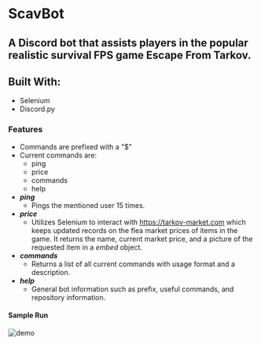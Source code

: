 # ScavBot

## A Discord bot that assists players in the popular realistic survival FPS game Escape From Tarkov.

## Built With:
 * Selenium
 * Discord.py

### Features

* Commands are prefixed with a "$"
* Current commands are:
  * ping
  * price
  * commands
  * help
* ***ping***
  * Pings the mentioned user 15 times.
* ***price***
  * Utilizes Selenium to interact with https://tarkov-market.com which keeps updated records on the flea market prices of items in the game. It returns
  the name, current market price, and a picture of the requested item in a *embed* object.
* ***commands***
  * Returns a list of all current commands with usage format and a description.
* ***help***
  * General bot information such as prefix, useful commands, and repository information.
  
#### Sample Run
  
![demo](http://g.recordit.co/7dVzDSRmTE.gif)
